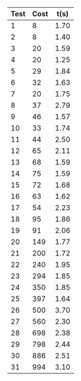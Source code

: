| Test  | Cost      | t(s)  |
|------|-------------|------------|
| 1    | 8 | 1.70 |
| 2    | 8 | 1.40 |
| 3    | 20 | 1.59 |
| 4    | 20 | 1.25 |
| 5    | 29 | 1.84 |
| 6    | 32 | 1.63 |
| 7    | 20 | 1.75 |
| 8    | 37 | 2.79 |
| 9    | 46 | 1.57 |
| 10   | 33 | 1.74 |
| 11   | 44 | 2.50 |
| 12   | 65 | 2.11 |
| 13   | 68 | 1.59 |
| 14   | 75 | 1.59 |
| 15   | 72 | 1.68 |
| 16   | 63 | 1.62 |
| 17   | 54 | 2.23 |
| 18   | 95 | 1.86 |
| 19   | 91 | 2.06 |
| 20   | 149 | 1.77 |
| 21   | 200 | 1.72 |
| 22   | 240 | 1.95 |
| 23   | 294 | 1.85 |
| 24   | 350 | 1.85 |
| 25   | 397 | 1.64 |
| 26   | 500 | 3.70 |
| 27   | 560 | 2.30 |
| 28   | 698 | 2.38 |
| 29   | 798 | 2.44 |
| 30   | 886 | 2.51 |
| 31   | 994 | 3.10 |
